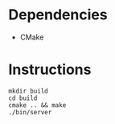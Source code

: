 # Dependencies

- CMake

# Instructions

```
mkdir build
cd build
cmake .. && make
./bin/server
```
